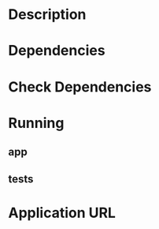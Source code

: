 # Description

# Dependencies

# Check Dependencies

# Running


## app

## tests

# Application URL

